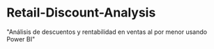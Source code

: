 # Retail-Discount-Analysis
"Análisis de descuentos y rentabilidad en ventas al por menor usando Power BI"
